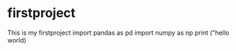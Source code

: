 # firstproject
This is my firstproject
import pandas as pd 
import numpy as np 
print ("hello world)
